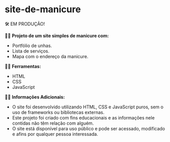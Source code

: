 # site-de-manicure

🛠️ EM PRODUÇÃO!

💅🏼 **Projeto de um site simples de manicure com:**
- Portfólio de unhas.
- Lista de serviços.
- Mapa com o endereço da manicure.

💅🏼 **Ferramentas:**
- HTML
- CSS
- JavaScript

💅🏼 **Informações Adicionais:**
- O site foi desenvolvido utilizando HTML, CSS e JavaScript puros, sem o uso de frameworks ou bibliotecas externas.
- Este projeto foi criado com fins educacionais e as informações nele contidas não têm relação com alguém.
- O site está disponível para uso público e pode ser acessado, modificado e afins por qualquer pessoa interessada.
